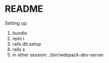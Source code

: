 # README

Setting up:
1. bundle
2. npm i
3. rails db:setup
3. rails s
4. in other session: ./bin/webpack-dev-server
